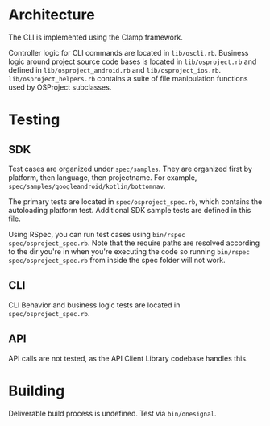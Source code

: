 # Architecture
The CLI is implemented using the Clamp framework.

Controller logic for CLI commands are located in `lib/oscli.rb`.  Business logic around project source code bases is located in `lib/osproject.rb` and defined in `lib/osproject_android.rb` and `lib/osproject_ios.rb`.  `lib/osproject_helpers.rb` contains a suite of file manipulation functions used by OSProject subclasses.

# Testing

## SDK
Test cases are organized under `spec/samples`.  They are organized first by platform, then language, then
projectname.  For example, `spec/samples/googleandroid/kotlin/bottomnav`.

The primary tests are located in `spec/osproject_spec.rb`, which contains the autoloading platform test.  Additional SDK sample tests are defined in this file.

Using RSpec, you can run test cases using `bin/rspec spec/osproject_spec.rb`. Note that the require paths are resolved according to the dir you're in when you're executing the code so running `bin/rspec spec/osproject_spec.rb` from inside the spec folder will not work.

## CLI
CLI Behavior and business logic tests are located in `spec/osproject_spec.rb`.

## API
API calls are not tested, as the API Client Library codebase handles this.

# Building
Deliverable build process is undefined.  Test via `bin/onesignal`.
